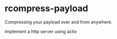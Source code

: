# rcompress-payload
Compressing your payload over and from anywhere.

Implement a http server using actix
